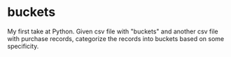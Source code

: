 # buckets
My first take at Python. Given csv file with "buckets" and another csv file with purchase records, categorize the records into buckets based on some specificity.
